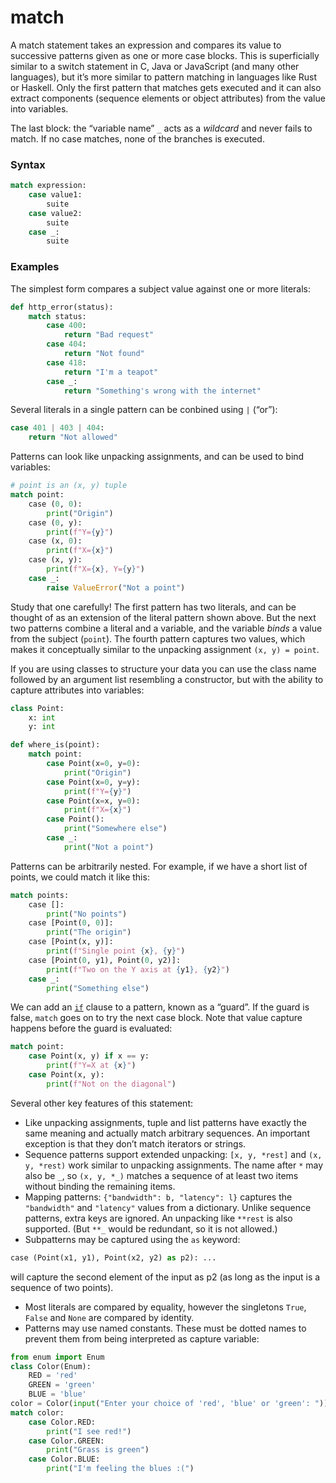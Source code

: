 # match
A match statement takes an expression and compares its value to successive patterns given as one or more case blocks. This is superficially similar to a switch statement in C, Java or JavaScript (and many other languages), but it’s more similar to pattern matching in languages like Rust or Haskell. Only the first pattern that matches gets executed and it can also extract components (sequence elements or object attributes) from the value into variables.

The last block: the “variable name” `_` acts as a *wildcard* and never fails to match. If no case matches, none of the branches is executed.

### Syntax
```python
match expression:
    case value1:
        suite
    case value2:
        suite
    case _:
        suite
```

### Examples
The simplest form compares a subject value against one or more literals:
```python
def http_error(status):
    match status:
        case 400:
            return "Bad request"
        case 404:
            return "Not found"
        case 418:
            return "I'm a teapot"
        case _:
            return "Something's wrong with the internet"
```

Several literals in a single pattern can be conbined using `|` (“or”):
```python
case 401 | 403 | 404:
    return "Not allowed"
```

Patterns can look like unpacking assignments, and can be used to bind variables:
```python
# point is an (x, y) tuple
match point:
    case (0, 0):
        print("Origin")
    case (0, y):
        print(f"Y={y}")
    case (x, 0):
        print(f"X={x}")
    case (x, y):
        print(f"X={x}, Y={y}")
    case _:
        raise ValueError("Not a point")
```
Study that one carefully! The first pattern has two literals, and can be thought of as an extension of the literal pattern shown above. But the next two patterns combine a literal and a variable, and the variable *binds* a value from the subject (`point`). The fourth pattern captures two values, which makes it conceptually similar to the unpacking assignment `(x, y) = point`.

If you are using classes to structure your data you can use the class name followed by an argument list resembling a constructor, but with the ability to capture attributes into variables:
```python
class Point:
    x: int
    y: int

def where_is(point):
    match point:
        case Point(x=0, y=0):
            print("Origin")
        case Point(x=0, y=y):
            print(f"Y={y}")
        case Point(x=x, y=0):
            print(f"X={x}")
        case Point():
            print("Somewhere else")
        case _:
            print("Not a point")
```

Patterns can be arbitrarily nested. For example, if we have a short list of points, we could match it like this:
```python
match points:
    case []:
        print("No points")
    case [Point(0, 0)]:
        print("The origin")
    case [Point(x, y)]:
        print(f"Single point {x}, {y}")
    case [Point(0, y1), Point(0, y2)]:
        print(f"Two on the Y axis at {y1}, {y2}")
    case _:
        print("Something else")
```

We can add an [`if`](/statements/if.md) clause to a pattern, known as a “guard”. If the guard is false, `match` goes on to try the next case block. Note that value capture happens before the guard is evaluated:
```python
match point:
    case Point(x, y) if x == y:
        print(f"Y=X at {x}")
    case Point(x, y):
        print(f"Not on the diagonal")
```

Several other key features of this statement:
- Like unpacking assignments, tuple and list patterns have exactly the same meaning and actually match arbitrary sequences. An important exception is that they don’t match iterators or strings.
- Sequence patterns support extended unpacking: `[x, y, *rest]` and `(x, y, *rest)` work similar to unpacking assignments. The name after `*` may also be `_`, so `(x, y, *_)` matches a sequence of at least two items without binding the remaining items.
- Mapping patterns: `{"bandwidth": b, "latency": l}` captures the `"bandwidth"` and `"latency"` values from a dictionary. Unlike sequence patterns, extra keys are ignored. An unpacking like `**rest` is also supported. (But `**_` would be redundant, so it is not allowed.)
- Subpatterns may be captured using the `as` keyword:
```python
case (Point(x1, y1), Point(x2, y2) as p2): ...
```
will capture the second element of the input as p2 (as long as the input is a sequence of two points).
- Most literals are compared by equality, however the singletons `True`, `False` and `None` are compared by identity.
- Patterns may use named constants. These must be dotted names to prevent them from being interpreted as capture variable:

```python
from enum import Enum
class Color(Enum):
    RED = 'red'
    GREEN = 'green'
    BLUE = 'blue'
color = Color(input("Enter your choice of 'red', 'blue' or 'green': "))
match color:
    case Color.RED:
        print("I see red!")
    case Color.GREEN:
        print("Grass is green")
    case Color.BLUE:
        print("I'm feeling the blues :(")
```